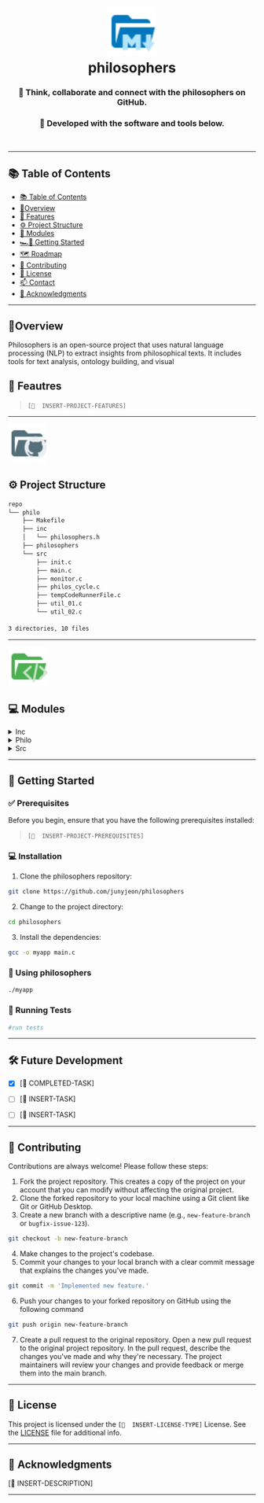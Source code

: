 
<div align="center">
<h1 align="center">
<img src="https://raw.githubusercontent.com/PKief/vscode-material-icon-theme/ec559a9f6bfd399b82bb44393651661b08aaf7ba/icons/folder-markdown-open.svg" width="100" />
<br>
philosophers
</h1>
<h3 align="center">📍 Think, collaborate and connect with the philosophers on GitHub.</h3>
<h3 align="center">🚀 Developed with the software and tools below.</h3>
<p align="center">

<img src="https://img.shields.io/badge/C-A8B9CC.svg?style=for-the-badge&logo=C&logoColor=black" alt="" />
</p>

</div>

---
## 📚 Table of Contents
- [📚 Table of Contents](#-table-of-contents)
- [📍Overview](#-introdcution)
- [🔮 Features](#-features)
- [⚙️ Project Structure](#project-structure)
- [🧩 Modules](#modules)
- [🏎💨 Getting Started](#-getting-started)
- [🗺 Roadmap](#-roadmap)
- [🤝 Contributing](#-contributing)
- [🪪 License](#-license)
- [📫 Contact](#-contact)
- [🙏 Acknowledgments](#-acknowledgments)

---

## 📍Overview

Philosophers is an open-source project that uses natural language processing (NLP) to extract insights from philosophical texts. It includes tools for text analysis, ontology building, and visual

## 🔮 Feautres

> `[📌  INSERT-PROJECT-FEATURES]`

---

<img src="https://raw.githubusercontent.com/PKief/vscode-material-icon-theme/ec559a9f6bfd399b82bb44393651661b08aaf7ba/icons/folder-github-open.svg" width="80" />

## ⚙️ Project Structure

```bash
repo
└── philo
    ├── Makefile
    ├── inc
    │   └── philosophers.h
    ├── philosophers
    └── src
        ├── init.c
        ├── main.c
        ├── monitor.c
        ├── philos_cycle.c
        ├── tempCodeRunnerFile.c
        ├── util_01.c
        └── util_02.c

3 directories, 10 files
```
---

<img src="https://raw.githubusercontent.com/PKief/vscode-material-icon-theme/ec559a9f6bfd399b82bb44393651661b08aaf7ba/icons/folder-src-open.svg" width="80" />

## 💻 Modules
<details closed><summary>Inc</summary>

| File           | Summary                                                                                                                                                                                                                                                                                | Module                   |
|:---------------|:---------------------------------------------------------------------------------------------------------------------------------------------------------------------------------------------------------------------------------------------------------------------------------------|:-------------------------|
| philosophers.h | This code is a header file for a program that simulates the dining philosophers problem . It contains structs and functions for initializing the program , creating the philosophers , and monitoring their actions . It also includes utility functions for printing , sleeping , and | philo/inc/philosophers.h |

</details>

<details closed><summary>Philo</summary>

| File         | Summary                                                                                                            | Module             |
|:-------------|:-------------------------------------------------------------------------------------------------------------------|:-------------------|
| philosophers | This code is an error message indicating that a file could not be decoded because it is not a text or UTF-8 file . | philo/philosophers |

</details>

<details closed><summary>Src</summary>

| File                 | Summary                                                                                                                                                                                                                                                        | Module                         |
|:---------------------|:---------------------------------------------------------------------------------------------------------------------------------------------------------------------------------------------------------------------------------------------------------------|:-------------------------------|
| util_02.c            | This code contains utility functions for a program , such as ft_perror for printing errors , ft_strlen for calculating the length of a string , ft_putstr_fd for writing a string to a file descriptor , and ft _                                              | philo/src/util_02.c            |
| util_01.c            | This code is a utility file for the Philosophers problem . It contains functions to get the current time , put the thread to sleep , and print messages with a mutex lock .                                                                                    | philo/src/util_01.c            |
| main.c               | This code is the main function of a program that simulates the dining philosophers problem . It initializes the program 's information , creates the philosophers , and then monitors their behavior . It also includes a function to check for memory leaks . | philo/src/main.c               |
| init.c               | This code initializes the information and mutexes needed for a program that simulates philosophers eating . It takes in command line arguments for the number of philosophers , time to die , time to eat , and time to sleep . It also takes in               | philo/src/init.c               |
| monitor.c            | This code is a monitor for a program that simulates philosophers eating . It checks for when all the philosophers have eaten , when one of them has died , and when the program should end . It also includes functions to free all the resources used by      | philo/src/monitor.c            |
| philos_cycle.c       | This code creates threads for each philosopher and runs a cycle of eating , sleeping , and thinking . It also checks if the philosopher has eaten the required number of times and updates the full_cnt accordingly .                                          | philo/src/philos_cycle.c       |
| tempCodeRunnerFile.c | init_info is a function that initializes a set of variables with default values . It takes in a list of variables and assigns each one a default value . This function is useful for quickly setting up a set of variables with predetermined values .         | philo/src/tempCodeRunnerFile.c |

</details>
<hr />

## 🚀 Getting Started

### ✅ Prerequisites

Before you begin, ensure that you have the following prerequisites installed:
> `[📌  INSERT-PROJECT-PREREQUISITES]`

### 💻 Installation

1. Clone the philosophers repository:
```sh
git clone https://github.com/junyjeon/philosophers
```

2. Change to the project directory:
```sh
cd philosophers
```

3. Install the dependencies:
```sh
gcc -o myapp main.c
```

### 🤖 Using philosophers

```sh
./myapp
```

### 🧪 Running Tests
```sh
#run tests
```

<hr />

## 🛠 Future Development
- [X] [📌  COMPLETED-TASK]
- [ ] [📌  INSERT-TASK]
- [ ] [📌  INSERT-TASK]


---

## 🤝 Contributing
Contributions are always welcome! Please follow these steps:
1. Fork the project repository. This creates a copy of the project on your account that you can modify without affecting the original project.
2. Clone the forked repository to your local machine using a Git client like Git or GitHub Desktop.
3. Create a new branch with a descriptive name (e.g., `new-feature-branch` or `bugfix-issue-123`).
```sh
git checkout -b new-feature-branch
```
4. Make changes to the project's codebase.
5. Commit your changes to your local branch with a clear commit message that explains the changes you've made.
```sh
git commit -m 'Implemented new feature.'
```
6. Push your changes to your forked repository on GitHub using the following command
```sh
git push origin new-feature-branch
```
7. Create a pull request to the original repository.
Open a new pull request to the original project repository. In the pull request, describe the changes you've made and why they're necessary.
The project maintainers will review your changes and provide feedback or merge them into the main branch.

---

## 🪪 License

This project is licensed under the `[📌  INSERT-LICENSE-TYPE]` License. See the [LICENSE](https://docs.github.com/en/communities/setting-up-your-project-for-healthy-contributions/adding-a-license-to-a-repository) file for additional info.

---

## 🙏 Acknowledgments

[📌  INSERT-DESCRIPTION]


---

